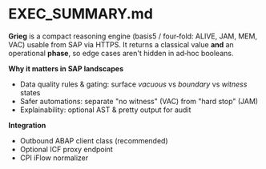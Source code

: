# EXEC_SUMMARY.md
**Grieg** is a compact reasoning engine (basis5 / four‑fold: ALIVE, JAM, MEM, VAC) usable from SAP via HTTPS.
It returns a classical value **and** an operational **phase**, so edge cases aren't hidden in ad‑hoc booleans.

**Why it matters in SAP landscapes**
- Data quality rules & gating: surface *vacuous* vs *boundary* vs *witness* states
- Safer automations: separate "no witness" (VAC) from "hard stop" (JAM)
- Explainability: optional AST & pretty output for audit

**Integration**
- Outbound ABAP client class (recommended)
- Optional ICF proxy endpoint
- CPI iFlow normalizer
